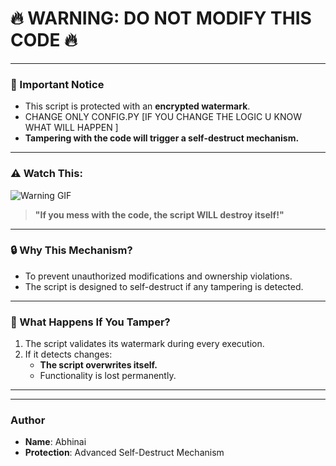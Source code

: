 # **🔥 WARNING: DO NOT MODIFY THIS CODE 🔥**

---

### **🚨 Important Notice**
- This script is protected with an **encrypted watermark**.
- CHANGE ONLY CONFIG.PY [IF YOU CHANGE THE LOGIC U KNOW WHAT WILL HAPPEN ] 
- **Tampering with the code will trigger a self-destruct mechanism.**

---

### **⚠️ Watch This:**

![Warning GIF](./assets/ZANI.gif)


> **"If you mess with the code, the script WILL destroy itself!"**

---

### **🔒 Why This Mechanism?**
- To prevent unauthorized modifications and ownership violations.
- The script is designed to self-destruct if any tampering is detected.

---

### **🚨 What Happens If You Tamper?**
1. The script validates its watermark during every execution.
2. If it detects changes:
    - **The script overwrites itself.**
    - Functionality is lost permanently.

---



---

### **Author**
- **Name**: Abhinai
- **Protection**: Advanced Self-Destruct Mechanism
